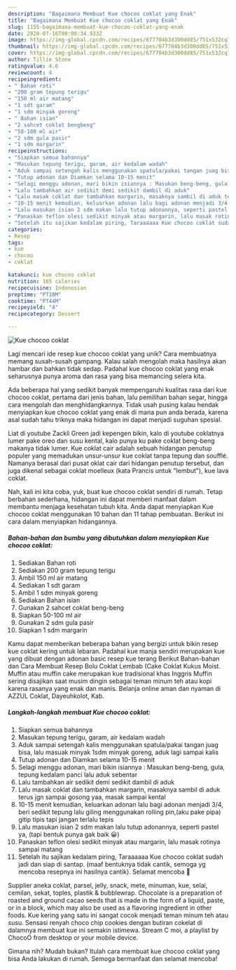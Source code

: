 ```yaml
---
description: "Bagaimana Membuat Kue chocoo coklat yang Enak"
title: "Bagaimana Membuat Kue chocoo coklat yang Enak"
slug: 1155-bagaimana-membuat-kue-chocoo-coklat-yang-enak
date: 2020-07-16T00:00:34.933Z
image: https://img-global.cpcdn.com/recipes/677704b3d300dd85/751x532cq70/kue-chocoo-coklat-foto-resep-utama.jpg
thumbnail: https://img-global.cpcdn.com/recipes/677704b3d300dd85/751x532cq70/kue-chocoo-coklat-foto-resep-utama.jpg
cover: https://img-global.cpcdn.com/recipes/677704b3d300dd85/751x532cq70/kue-chocoo-coklat-foto-resep-utama.jpg
author: Tillie Stone
ratingvalue: 4.6
reviewcount: 4
recipeingredient:
- " Bahan roti"
- "200 gram tepung terigu"
- "150 ml air matang"
- "1 sdt garam"
- "1 sdm minyak goreng"
- " Bahan isian"
- "2 sahcet coklat bengbeng"
- "50-100 ml air"
- "2 sdm gula pasir"
- "1 sdm margarin"
recipeinstructions:
- "Siapkan semua bahannya"
- "Masukan tepung terigu, garam, air kedalam wadah"
- "Aduk sampai setengah kalis menggunakan spatula/pakai tangan juag bisa, lalu masuak minyak 1sdm minyak goreng, aduk lagi sampai kalis"
- "Tutup adonan dan Diamkan selama 10-15 menit"
- "Selagi menggu adonan, mari bikin isiannya : Masukan beng-beng, gula, tepung kedalam panci lalu aduk sebentar"
- "Lalu tambahkan air sedikit demi sedikit dambil di aduk"
- "Lalu masak coklat dan tambahkan margarin, masaknya sambil di aduk terus jgn sampai gosong yaa, masak sampai kental"
- "10-15 menit kemudian, keluarkan adonan lalu bagi adonan menjadi 3/4, beri sedikit tepung lalu giling menggunakan rolling pin,(aku pake pipa) gitip tipis tapi jangan terlalu tepis"
- "Lalu masukan isian 2 sdm makan lalu tutup adonannya, seperti pastel ya, (tapi bentuk punya gak baik 😀)"
- "Panaskan teflon olesi sedikit minyak atau margarin, lalu masak rotinya sampai matang"
- "Setelah itu sajikan kedalam piring, Taraaaaaa Kue chocoo coklat sudah jadi dan siap di santap. (maaf bentuknya tidak cantik, semoga yg mencoba resepnya ini hasilnya cantik). Selamat mencoba 🤗"
categories:
- Resep
tags:
- kue
- chocoo
- coklat

katakunci: kue chocoo coklat 
nutrition: 165 calories
recipecuisine: Indonesian
preptime: "PT10M"
cooktime: "PT44M"
recipeyield: "4"
recipecategory: Dessert

---
```



![Kue chocoo coklat](https://img-global.cpcdn.com/recipes/677704b3d300dd85/751x532cq70/kue-chocoo-coklat-foto-resep-utama.jpg)

Lagi mencari ide resep kue chocoo coklat yang unik? Cara membuatnya memang susah-susah gampang. Kalau salah mengolah maka hasilnya akan hambar dan bahkan tidak sedap. Padahal kue chocoo coklat yang enak seharusnya punya aroma dan rasa yang bisa memancing selera kita.

Ada beberapa hal yang sedikit banyak mempengaruhi kualitas rasa dari kue chocoo coklat, pertama dari jenis bahan, lalu pemilihan bahan segar, hingga cara mengolah dan menghidangkannya. Tidak usah pusing kalau hendak menyiapkan kue chocoo coklat yang enak di mana pun anda berada, karena asal sudah tahu triknya maka hidangan ini dapat menjadi suguhan spesial.

Liat di youtube Zackli Green jadi kepengen bikin, kalo di youtube coklatnya lumer pake oreo dan susu kental, kalo punya ku pake coklat beng-beng makanya tidak lumer. Kue coklat cair adalah sebuah hidangan penutup populer yang memadukan unsur-unsur kue coklat tanpa tepung dan soufflé. Namanya berasal dari pusat oklat cair dari hidangan penutup tersebut, dan juga dikenal sebagai coklat moelleux (kata Prancis untuk &#34;lembut&#34;), kue lava coklat.


Nah, kali ini kita coba, yuk, buat kue chocoo coklat sendiri di rumah. Tetap berbahan sederhana, hidangan ini dapat memberi manfaat dalam membantu menjaga kesehatan tubuh kita. Anda dapat menyiapkan Kue chocoo coklat menggunakan 10 bahan dan 11 tahap pembuatan. Berikut ini cara dalam menyiapkan hidangannya.

<!--inarticleads1-->

##### Bahan-bahan dan bumbu yang dibutuhkan dalam menyiapkan Kue chocoo coklat:

1. Sediakan  Bahan roti
1. Sediakan 200 gram tepung terigu
1. Ambil 150 ml air matang
1. Sediakan 1 sdt garam
1. Ambil 1 sdm minyak goreng
1. Sediakan  Bahan isian
1. Gunakan 2 sahcet coklat beng-beng
1. Siapkan 50-100 ml air
1. Gunakan 2 sdm gula pasir
1. Siapkan 1 sdm margarin


Kamu dapat memberikan beberapa bahan yang bergizi untuk bikin resep kue coklat kering untuk lebaran. Padahal kue manja sendiri merupakan kue yang dibuat dengan adonan basic resep kue terang Berikut Bahan-bahan dan Cara Membuat Resep Bolu Coklat Lembab (Cake Coklat Kukus Moist. Muffin atau muffin cake merupakan kue tradisional khas Inggris Muffin sering disajikan saat musim dingin sebagai teman minum teh atau kopi karena rasanya yang enak dan manis. Belanja online aman dan nyaman di AZZUL Coklat, Dayeuhkolot, Kab. 

<!--inarticleads2-->

##### Langkah-langkah membuat Kue chocoo coklat:

1. Siapkan semua bahannya
1. Masukan tepung terigu, garam, air kedalam wadah
1. Aduk sampai setengah kalis menggunakan spatula/pakai tangan juag bisa, lalu masuak minyak 1sdm minyak goreng, aduk lagi sampai kalis
1. Tutup adonan dan Diamkan selama 10-15 menit
1. Selagi menggu adonan, mari bikin isiannya : Masukan beng-beng, gula, tepung kedalam panci lalu aduk sebentar
1. Lalu tambahkan air sedikit demi sedikit dambil di aduk
1. Lalu masak coklat dan tambahkan margarin, masaknya sambil di aduk terus jgn sampai gosong yaa, masak sampai kental
1. 10-15 menit kemudian, keluarkan adonan lalu bagi adonan menjadi 3/4, beri sedikit tepung lalu giling menggunakan rolling pin,(aku pake pipa) gitip tipis tapi jangan terlalu tepis
1. Lalu masukan isian 2 sdm makan lalu tutup adonannya, seperti pastel ya, (tapi bentuk punya gak baik 😀)
1. Panaskan teflon olesi sedikit minyak atau margarin, lalu masak rotinya sampai matang
1. Setelah itu sajikan kedalam piring, Taraaaaaa Kue chocoo coklat sudah jadi dan siap di santap. (maaf bentuknya tidak cantik, semoga yg mencoba resepnya ini hasilnya cantik). Selamat mencoba 🤗


Supplier aneka coklat, parsel, jelly, snack, mete, minuman, kue, selai, cemilan, sekat, toples, plastik &amp; bubblewrap. Chocolate is a preparation of roasted and ground cacao seeds that is made in the form of a liquid, paste, or in a block, which may also be used as a flavoring ingredient in other foods. Kue kering yang satu ini sangat cocok menjadi teman minum teh atau susu. Sensasi renyah choco chip cookies dengan butiran cokelat di dalamnya membuat kue ini semakin istimewa. Stream C moi, a playlist by ChocoO from desktop or your mobile device. 

Gimana nih? Mudah bukan? Itulah cara membuat kue chocoo coklat yang bisa Anda lakukan di rumah. Semoga bermanfaat dan selamat mencoba!
